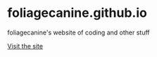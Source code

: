 # foliagecanine.github.io

foliagecanine's website of coding and other stuff

[Visit the site](https://foliagecanine.github.io)
